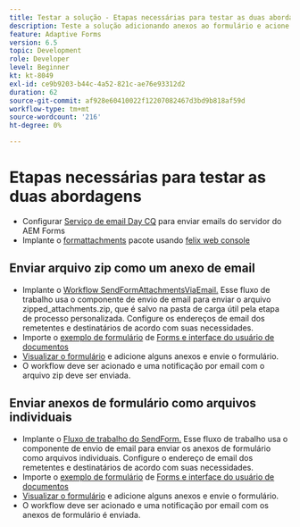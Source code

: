 ```yaml
---
title: Testar a solução - Etapas necessárias para testar as duas abordagens
description: Teste a solução adicionando anexos ao formulário e acione o fluxo de trabalho para enviar o email.
feature: Adaptive Forms
version: 6.5
topic: Development
role: Developer
level: Beginner
kt: kt-8049
exl-id: ce9b9203-b44c-4a52-821c-ae76e93312d2
duration: 62
source-git-commit: af928e60410022f12207082467d3bd9b818af59d
workflow-type: tm+mt
source-wordcount: '216'
ht-degree: 0%

---
```


# Etapas necessárias para testar as duas abordagens

* Configurar [Serviço de email Day CQ](https://experienceleague.adobe.com/docs/experience-manager-65/administering/operations/notification.html?lang=en#configuring-the-mail-service) para enviar emails do servidor do AEM Forms
* Implante o [formattachments](assets/formattachments.formattachments.core-1.0-SNAPSHOT.jar) pacote usando [felix web console](http://localhost:4502/system/console/bundles)

## Enviar arquivo zip como um anexo de email



* Implante o [Workflow SendFormAttachmentsViaEmail.](assets/zipped-form-attachments-model.zip) Esse fluxo de trabalho usa o componente de envio de email para enviar o arquivo zipped_attachments.zip, que é salvo na pasta de carga útil pela etapa de processo personalizada. Configure os endereços de email dos remetentes e destinatários de acordo com suas necessidades.
* Importe o [exemplo de formulário](assets/zip-form-attachments-form.zip) de [Forms e interface do usuário de documentos](http://localhost:4502/aem/forms.html/content/dam/formsanddocuments)
* [Visualizar o formulário](http://localhost:4502/content/dam/formsanddocuments/zippformattachments/jcr:content?wcmmode=disabled) e adicione alguns anexos e envie o formulário.
* O workflow deve ser acionado e uma notificação por email com o arquivo zip deve ser enviada.

## Enviar anexos de formulário como arquivos individuais

* Implante o [Fluxo de trabalho do SendForm.](assets/send-form-attachments-model.zip) Esse fluxo de trabalho usa o componente de envio de email para enviar os anexos de formulário como arquivos individuais. Configure o endereço de email dos remetentes e destinatários de acordo com suas necessidades.
* Importe o [exemplo de formulário](assets/send-list-attachments-form.zip) de [Forms e interface do usuário de documentos](http://localhost:4502/aem/forms.html/content/dam/formsanddocuments)
* [Visualizar o formulário](http://localhost:4502/content/dam/formsanddocuments/sendlistofattachments/jcr:content?wcmmode=disabled) e adicione alguns anexos e envie o formulário.
* O workflow deve ser acionado e uma notificação por email com os anexos de formulário é enviada.
